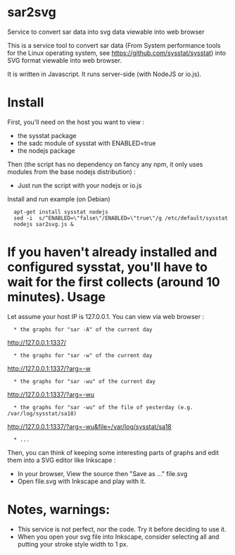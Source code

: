# sar2svg
Service to convert sar data into svg data viewable into web browser


This is a service tool to convert sar data (From System performance tools for the Linux operating system, see https://github.com/sysstat/sysstat) into SVG format viewable into web browser.

It is written in Javascript. It runs server-side (with NodeJS or io.js).

Install
==========================
First, you'll need on the host you want to view :
  * the sysstat package
  * the sadc module of sysstat with ENABLED=true
  * the nodejs package

Then (the script has no dependency on fancy any npm, it only uses modules from the base nodejs distribution) :
  * Just run the script with your nodejs or io.js

Install and run example (on Debian)
```
  apt-get install sysstat nodejs
  sed -i  s/^ENABLED=\"false\"/ENABLED=\"true\"/g /etc/default/sysstat
  nodejs sar2svg.js &
``` 
If you haven't already installed and configured sysstat, you'll have to wait for the first collects (around 10 minutes).
Usage
=============================
Let assume your host IP is 127.0.0.1.
You can view via web browser : 
```
  * the graphs for "sar -A" of the current day 
``` 
http://127.0.0.1:1337/

```
  * the graphs for "sar -w" of the current day
```
  http://127.0.0.1:1337/?arg=-w
  
```
  * the graphs for "sar -wu" of the current day 
```  
  http://127.0.0.1:1337/?arg=-wu

```
  * the graphs for "sar -wu" of the file of yesterday (e.g. /var/log/sysstat/sa18) 
```
  http://127.0.0.1:1337/?arg=-wu&file=/var/log/sysstat/sa18

```
  * ...
```
Then, you can think of keeping some interesting parts of graphs and edit them into a SVG editor like Inkscape :
  * In your browser, View the source then "Save as ..." file.svg
  * Open file.svg with Inkscape and play with it.

Notes, warnings:
==========================
  * This service is not perfect, nor the code. Try it before deciding to use it.
  * When you open your svg file into Inkscape, consider selecting all and putting your stroke style width to 1 px.


